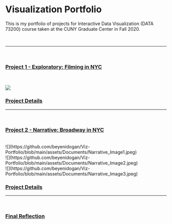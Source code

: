 # Visualization Portfolio
This is my portfolio of projects for Interactive Data Visualization (DATA 73200) course taken at the CUNY Graduate Center in Fall 2020.

<br />

-----------
<br />

### [Project 1 - Exploratory: Filming in NYC](https://beyenidogan.github.io/Viz-Portfolio/Exploratory-Filming-in-NYC/)

<br />

![](https://github.com/beyenidogan/Viz-Portfolio/blob/main/assets/Exploratory_thumbnail.png)


### [Project Details](https://github.com/beyenidogan/Viz-Portfolio/tree/main/Exploratory-Filming-in-NYC)



-----------
<br />

### [Project 2 - Narrative: Broadway in NYC](https://beyenidogan.github.io/Viz-Portfolio/Narrative-Broadway/)

<br />
![](https://github.com/beyenidogan/Viz-Portfolio/blob/main/assets/Documents/Narrative_Image1.jpeg)
<br />
![](https://github.com/beyenidogan/Viz-Portfolio/blob/main/assets/Documents/Narrative_Image2.jpeg)
<br />
![](https://github.com/beyenidogan/Viz-Portfolio/blob/main/assets/Documents/Narrative_Image3.jpeg)


### [Project Details](https://github.com/beyenidogan/Viz-Portfolio/tree/main/Narrative-Broadway/)


-----------
<br />

### [Final Reflection](https://github.com/beyenidogan/Viz-Portfolio/blob/main/assets/Documents/Final_Reflection.pdf)

